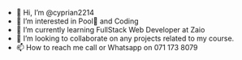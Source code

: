 - 👋 Hi, I’m @cyprian2214
- 👀 I’m interested in Pool and Coding
- 🌱 I’m currently learning FullStack Web Developer at Zaio
- 💞️ I’m looking to collaborate on any projects related to my course.
- 📫 How to reach me call or Whatsapp on 071 173 8079

<!---
cyprian2214/cyprian2214 is a ✨ special ✨ repository because its `README.md` (this file) appears on your GitHub profile.
You can click the Preview link to take a look at your changes.
--->
